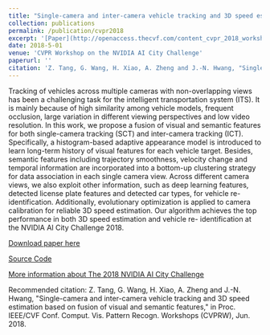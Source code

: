 ```yaml
---
title: "Single-camera and inter-camera vehicle tracking and 3D speed estimation based on fusion of visual and semantic features"
collection: publications
permalink: /publication/cvpr2018
excerpt: '[Paper](http://openaccess.thecvf.com/content_cvpr_2018_workshops/papers/w3/Tang_Single-Camera_and_Inter-Camera_CVPR_2018_paper.pdf), [Code](https://github.com/AlexXiao95/Multi-Camera-Vehicle-Tracking-and-Reidentification),[2018 NVIDIA AI City Challenge](http://openaccess.thecvf.com/content_cvpr_2018_workshops/papers/w3/Naphade_The_2018_NVIDIA_CVPR_2018_paper.pdf)'
date: 2018-5-01
venue: 'CVPR Workshop on the NVIDIA AI City Challenge'
paperurl: ''
citation: 'Z. Tang, G. Wang, H. Xiao, A. Zheng and J.-N. Hwang, "Single-camera and inter-camera vehicle tracking and 3D speed estimation based on fusion of visual and semantic features," in Proc. IEEE/CVF Conf. Comput. Vis. Pattern Recogn. Workshops (CVPRW), Jun. 2018.'
---
```

Tracking of vehicles across multiple cameras with non-overlapping views has been a challenging task for the intelligent transportation system (ITS). It is mainly because of high similarity among vehicle models, frequent occlusion, large variation in different viewing perspectives and low video resolution. In this work, we propose a fusion of visual and semantic features for both single-camera tracking (SCT) and inter-camera tracking (ICT). Specifically, a histogram-based adaptive appearance model is introduced to learn long-term history of visual features for each vehicle target. Besides, semantic features including trajectory smoothness, velocity change and temporal information are incorporated into a bottom-up clustering strategy for data association in each single camera view. Across different camera views, we also exploit other information, such as deep learning features, detected license plate features and detected car types, for vehicle re-identification. Additionally, evolutionary optimization is applied to camera calibration for reliable 3D speed estimation. Our algorithm achieves the top performance in both 3D speed estimation and vehicle re- identification at the NVIDIA AI City Challenge 2018.

[Download paper here](http://openaccess.thecvf.com/content_cvpr_2018_workshops/papers/w3/Tang_Single-Camera_and_Inter-Camera_CVPR_2018_paper.pdf)

[Source Code](https://github.com/AlexXiao95/Multi-Camera-Vehicle-Tracking-and-Reidentification)

[More information about The 2018 NVIDIA AI City Challenge](http://openaccess.thecvf.com/content_cvpr_2018_workshops/papers/w3/Naphade_The_2018_NVIDIA_CVPR_2018_paper.pdf)

Recommended citation: Z. Tang, G. Wang, H. Xiao, A. Zheng and J.-N. Hwang, "Single-camera and inter-camera vehicle tracking and 3D speed estimation based on fusion of visual and semantic features," in Proc. IEEE/CVF Conf. Comput. Vis. Pattern Recogn. Workshops (CVPRW), Jun. 2018.